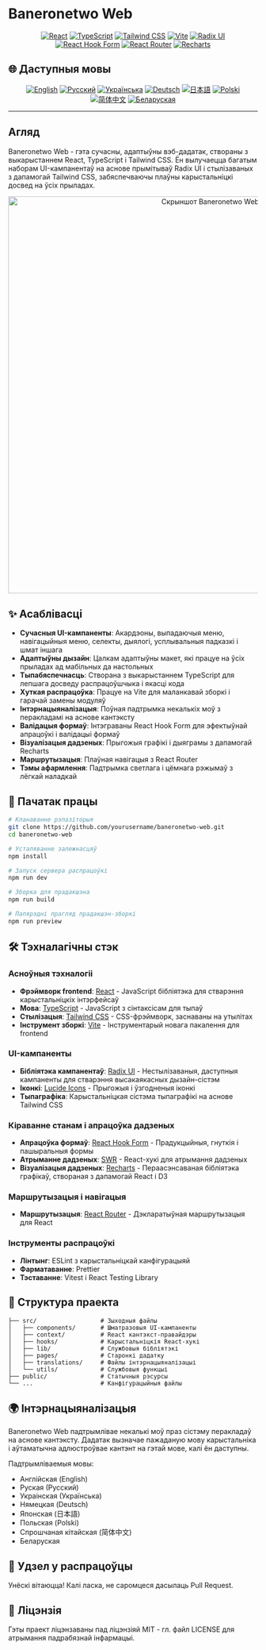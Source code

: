 # Baneronetwo Web

<div align="center">

[![React](https://img.shields.io/badge/React-18.3.1-61DAFB?logo=react)](https://reactjs.org/)
[![TypeScript](https://img.shields.io/badge/TypeScript-5.5.3-3178C6?logo=typescript)](https://www.typescriptlang.org/)
[![Tailwind CSS](https://img.shields.io/badge/Tailwind_CSS-3.4.11-38B2AC?logo=tailwind-css)](https://tailwindcss.com/)
[![Vite](https://img.shields.io/badge/Vite-5.4.1-646CFF?logo=vite)](https://vitejs.dev/)
[![Radix UI](https://img.shields.io/badge/Radix_UI-1.0.0-161618?logo=radix-ui)](https://www.radix-ui.com/)
[![React Hook Form](https://img.shields.io/badge/React_Hook_Form-7.45.0-EC5990?logo=react-hook-form)](https://react-hook-form.com/)
[![React Router](https://img.shields.io/badge/React_Router-6.15.0-CA4245?logo=react-router)](https://reactrouter.com/)
[![Recharts](https://img.shields.io/badge/Recharts-2.7.2-22B5BF)](https://recharts.org/)

</div>

## 🌐 Даступныя мовы

<div align="center">

[![English](https://img.shields.io/badge/English-README-blue)](README.md)
[![Русский](https://img.shields.io/badge/Русский-README-blue)](README.ru.md)
[![Українська](https://img.shields.io/badge/Українська-README-blue)](README.uk.md)
[![Deutsch](https://img.shields.io/badge/Deutsch-README-blue)](README.de.md)
[![日本語](https://img.shields.io/badge/日本語-README-blue)](README.ja.md)
[![Polski](https://img.shields.io/badge/Polski-README-blue)](README.pl.md)
[![简体中文](https://img.shields.io/badge/简体中文-README-blue)](README.zh-CN.md)
[![Беларуская](https://img.shields.io/badge/Беларуская-README-blue)](README.be.md)

</div>

---

## Агляд

Baneronetwo Web - гэта сучасны, адаптыўны вэб-дадатак, створаны з выкарыстаннем React, TypeScript і Tailwind CSS. Ён вылучаецца багатым наборам UI-кампанентаў на аснове прымітываў Radix UI і стылізаваных з дапамогай Tailwind CSS, забяспечваючы плаўны карыстальніцкі досвед на ўсіх прыладах.

<div align="center">
<img src="https://via.placeholder.com/800x400?text=Baneronetwo+Web+Screenshot" alt="Скрыншот Baneronetwo Web" width="800"/>
</div>

## ✨ Асаблівасці

- **Сучасныя UI-кампаненты**: Акардэоны, выпадаючыя меню, навігацыйныя меню, селекты, дыялогі, усплывальныя падказкі і шмат іншага
- **Адаптыўны дызайн**: Цалкам адаптыўны макет, які працуе на ўсіх прыладах ад мабільных да настольных
- **Тыпабяспечнасць**: Створана з выкарыстаннем TypeScript для лепшага досведу распрацоўшчыка і якасці кода
- **Хуткая распрацоўка**: Працуе на Vite для маланкавай зборкі і гарачай замены модуляў
- **Інтэрнацыяналізацыя**: Поўная падтрымка некалькіх моў з перакладамі на аснове кантэксту
- **Валідацыя формаў**: Інтэграваны React Hook Form для эфектыўнай апрацоўкі і валідацыі формаў
- **Візуалізацыя дадзеных**: Прыгожыя графікі і дыяграмы з дапамогай Recharts
- **Маршрутызацыя**: Плаўная навігацыя з React Router
- **Тэмы афармлення**: Падтрымка светлага і цёмнага рэжымаў з лёгкай наладкай

## 🚀 Пачатак працы

```bash
# Кланаванне рэпазіторыя
git clone https://github.com/yourusername/baneronetwo-web.git
cd baneronetwo-web

# Усталяванне залежнасцяў
npm install

# Запуск сервера распрацоўкі
npm run dev

# Зборка для прадакшэна
npm run build

# Папярэдні прагляд прадакшэн-зборкі
npm run preview
```

## 🛠️ Тэхналагічны стэк

### Асноўныя тэхналогіі

- **Фрэймворк frontend**: [React](https://reactjs.org/) - JavaScript бібліятэка для стварэння карыстальніцкіх інтэрфейсаў
- **Мова**: [TypeScript](https://www.typescriptlang.org/) - JavaScript з сінтаксісам для тыпаў
- **Стылізацыя**: [Tailwind CSS](https://tailwindcss.com/) - CSS-фрэймворк, заснаваны на утылітах
- **Інструмент зборкі**: [Vite](https://vitejs.dev/) - Інструментарый новага пакалення для frontend

### UI-кампаненты

- **Бібліятэка кампанентаў**: [Radix UI](https://www.radix-ui.com/) - Нестылізаваныя, даступныя кампаненты для стварэння высакаякасных дызайн-сістэм
- **Іконкі**: [Lucide Icons](https://lucide.dev/) - Прыгожыя і ўзгодненыя іконкі
- **Тыпаграфіка**: Карыстальніцкая сістэма тыпаграфікі на аснове Tailwind CSS

### Кіраванне станам і апрацоўка дадзеных

- **Апрацоўка формаў**: [React Hook Form](https://react-hook-form.com/) - Прадукцыйныя, гнуткія і пашыральныя формы
- **Атрыманне дадзеных**: [SWR](https://swr.vercel.app/) - React-хукі для атрымання дадзеных
- **Візуалізацыя дадзеных**: [Recharts](https://recharts.org/) - Пераасэнсаваная бібліятэка графікаў, створаная з дапамогай React і D3

### Маршрутызацыя і навігацыя

- **Маршрутызацыя**: [React Router](https://reactrouter.com/) - Дэкларатыўная маршрутызацыя для React

### Інструменты распрацоўкі

- **Лінтынг**: ESLint з карыстальніцкай канфігурацыяй
- **Фарматаванне**: Prettier
- **Тэставанне**: Vitest і React Testing Library

## 📂 Структура праекта

```
├── src/                  # Зыходныя файлы
│   ├── components/       # Шматразовыя UI-кампаненты
│   ├── context/          # React кантэкст-правайдэры
│   ├── hooks/            # Карыстальніцкія React-хукі
│   ├── lib/              # Службовыя бібліятэкі
│   ├── pages/            # Старонкі дадатку
│   ├── translations/     # Файлы інтэрнацыяналізацыі
│   └── utils/            # Службовыя функцыі
├── public/               # Статычныя рэсурсы
└── ...                   # Канфігурацыйныя файлы
```

## 🌍 Інтэрнацыяналізацыя

Baneronetwo Web падтрымлівае некалькі моў праз сістэму перакладаў на аснове кантэксту. Дадатак вызначае пажаданую мову карыстальніка і аўтаматычна адлюстроўвае кантэнт на гэтай мове, калі ён даступны.

Падтрымліваемыя мовы:
- Англійская (English)
- Руская (Русский)
- Украінская (Українська)
- Нямецкая (Deutsch)
- Японская (日本語)
- Польская (Polski)
- Спрошчаная кітайская (简体中文)
- Беларуская

## 🤝 Удзел у распрацоўцы

Унёскі вітаюцца! Калі ласка, не саромцеся дасылаць Pull Request.

## 📄 Ліцэнзія

Гэты праект ліцэнзаваны пад ліцэнзіяй MIT - гл. файл LICENSE для атрымання падрабязнай інфармацыі.